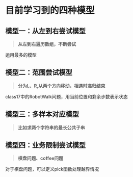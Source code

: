 # 目前学习到的四种模型
## 模型一：从左到右尝试模型
> **从左到右遍历数组，不断尝试**

运用最多的模型

## 模型二：范围尝试模型
> **分为L、R,从两个方向移动，相遇时递归结束**

class17中的RobotWalk问题，用当前位置和剩余步数表示状态

## 模型三：多样本对应模型
> **比如求两个字符串的最长公共子串**


## 模型四：业务限制尝试模型
> **棋盘问题、coffee问题**

对于棋盘问题，可以定义pick函数处理越界情况

